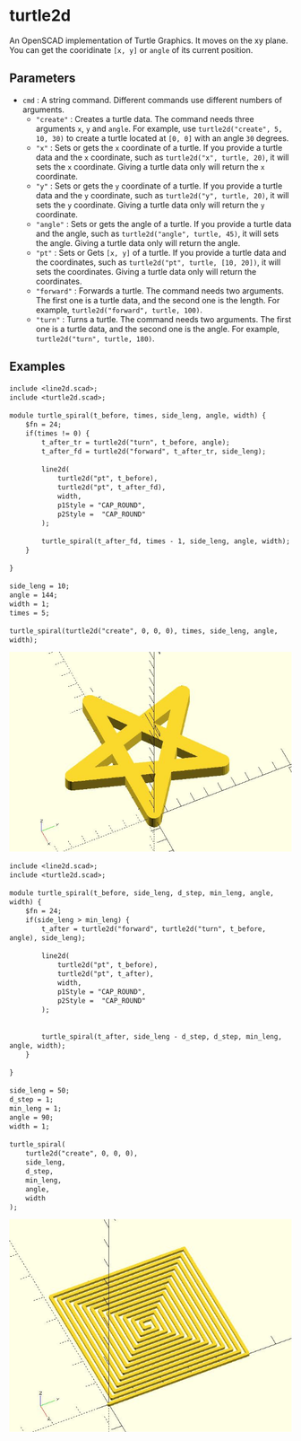 # turtle2d

An OpenSCAD implementation of Turtle Graphics. It moves on the xy plane. You can get the cooridinate `[x, y]` or `angle` of its current position.

## Parameters

- `cmd` : A string command. Different commands use different numbers of arguments. 
    - `"create"` : Creates a turtle data. The command needs three arguments `x`, `y` and `angle`. For example, use `turtle2d("create", 5, 10, 30)` to create a turtle located at `[0, 0]` with an angle `30` degrees.
    - `"x"` : Sets or gets the `x` coordinate of a turtle. If you provide a turtle data and the `x` coordinate, such as `turtle2d("x", turtle, 20)`, it will sets the `x` coordinate. Giving a turtle data only will return the `x` coordinate.
    - `"y"` : Sets or gets the `y` coordinate of a turtle. If you provide a turtle data and   the `y` coordinate, such as `turtle2d("y", turtle, 20)`, it will sets the `y` coordinate. Giving a turtle data only will return the `y` coordinate.
    - `"angle"` : Sets or gets the angle of a turtle. If you provide a turtle data and the angle, such as `turtle2d("angle", turtle, 45)`, it will sets the angle. Giving a turtle data only will return the angle.
    - `"pt"` : Sets or Gets `[x, y]` of a turtle. If you provide a turtle data and the coordinates, such as `turtle2d("pt", turtle, [10, 20])`, it will sets the coordinates. Giving a turtle data only will return the coordinates.
    - `"forward"` : Forwards a turtle. The command needs two arguments. The first one is a turtle data, and the second one is the length. For example, `turtle2d("forward", turtle, 100)`.
    - `"turn"` : Turns a turtle. The command needs two arguments. The first one is a turtle data, and the second one is the angle. For example, `turtle2d("turn", turtle, 180)`.

## Examples
	    
	include <line2d.scad>;
	include <turtle2d.scad>;
	
	module turtle_spiral(t_before, times, side_leng, angle, width) {
	    $fn = 24;
	    if(times != 0) {
	        t_after_tr = turtle2d("turn", t_before, angle);
	        t_after_fd = turtle2d("forward", t_after_tr, side_leng);
	
	        line2d(
	            turtle2d("pt", t_before),
	            turtle2d("pt", t_after_fd),
	            width,
	            p1Style = "CAP_ROUND", 
	            p2Style =  "CAP_ROUND"
	        );
	
	        turtle_spiral(t_after_fd, times - 1, side_leng, angle, width);
	    }
	
	}
	
	side_leng = 10;
	angle = 144;
	width = 1;
	times = 5;
	
	turtle_spiral(turtle2d("create", 0, 0, 0), times, side_leng, angle, width);

![turtle2d](images/lib-turtle2d-1.JPG)
	
	include <line2d.scad>;
    include <turtle2d.scad>;

	module turtle_spiral(t_before, side_leng, d_step, min_leng, angle, width) {
	    $fn = 24;
	    if(side_leng > min_leng) {
	        t_after = turtle2d("forward", turtle2d("turn", t_before, angle), side_leng);
	
	        line2d(
	            turtle2d("pt", t_before),
	            turtle2d("pt", t_after),
	            width,
	            p1Style = "CAP_ROUND", 
	            p2Style =  "CAP_ROUND"
	        );
	        
	        
	        turtle_spiral(t_after, side_leng - d_step, d_step, min_leng, angle, width);
	    }
	
	}
	
	side_leng = 50;
	d_step = 1;
	min_leng = 1;
	angle = 90;
	width = 1;
	
	turtle_spiral(
	    turtle2d("create", 0, 0, 0), 
	    side_leng, 
	    d_step, 
	    min_leng, 
	    angle, 
	    width
	);

![turtle2d](images/lib-turtle2d-2.JPG)
